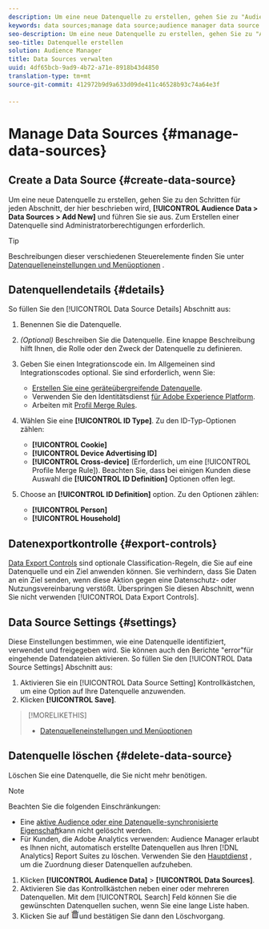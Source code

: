 ```yaml
---
description: Um eine neue Datenquelle zu erstellen, gehen Sie zu "Audience-Daten"> "Datenquellen"> "Hinzufügen Neu"und führen Sie die Schritte für jeden dieser Abschnitte aus. Zum Erstellen einer Datenquelle sind Administratorberechtigungen erforderlich.
keywords: data sources;manage data source;audience manager data source
seo-description: Um eine neue Datenquelle zu erstellen, gehen Sie zu "Audience-Daten"> "Datenquellen"> "Hinzufügen Neu"und führen Sie die Schritte für jeden dieser Abschnitte aus. Zum Erstellen einer Datenquelle sind Administratorberechtigungen erforderlich.
seo-title: Datenquelle erstellen
solution: Audience Manager
title: Data Sources verwalten
uuid: 4df65bcb-9ad9-4b72-a71e-8918b43d4850
translation-type: tm+mt
source-git-commit: 412972b9d9a633d09de411c46528b93c74a64e3f

---
```



# Manage Data Sources {#manage-data-sources}

## Create a Data Source {#create-data-source}

Um eine neue Datenquelle zu erstellen, gehen Sie zu den Schritten für jeden Abschnitt, der hier beschrieben wird, **[!UICONTROL Audience Data > Data Sources > Add New]** und führen Sie sie aus. Zum Erstellen einer Datenquelle sind Administratorberechtigungen erforderlich.

<!-- create-datasource.xml -->

>[!TIP]
>
>Beschreibungen dieser verschiedenen Steuerelemente finden Sie unter [Datenquelleneinstellungen und Menüoptionen](../features/datasources-list-and-settings.md#settings-menu-options) .

## Datenquellendetails {#details}

So füllen Sie den [!UICONTROL Data Source Details] Abschnitt aus:

1. Benennen Sie die Datenquelle.
1. *(Optional)* Beschreiben Sie die Datenquelle. Eine knappe Beschreibung hilft Ihnen, die Rolle oder den Zweck der Datenquelle zu definieren.
1. Geben Sie einen Integrationscode ein. Im Allgemeinen sind Integrationscodes optional. Sie sind erforderlich, wenn Sie:

   * [Erstellen Sie eine geräteübergreifende Datenquelle](../features/profile-merge-rules/merge-rules-start.md#create-data-source).
   * Verwenden Sie den Identitätsdienst [für Adobe Experience Platform](https://docs.adobe.com/content/help/en/id-service/using/home.html).
   * Arbeiten mit [Profil Merge Rules](../features/profile-merge-rules/merge-rules-start.md).

1. Wählen Sie eine **[!UICONTROL ID Type]**. Zu den ID-Typ-Optionen zählen:

   * **[!UICONTROL Cookie]**
   * **[!UICONTROL Device Advertising ID]**
   * **[!UICONTROL Cross-device]** (Erforderlich, um eine [!UICONTROL Profile Merge Rule]). Beachten Sie, dass bei einigen Kunden diese Auswahl die **[!UICONTROL ID Definition]** Optionen offen legt.

1. Choose an **[!UICONTROL ID Definition]** option. Zu den Optionen zählen:

   * **[!UICONTROL Person]**
   * **[!UICONTROL Household]**

## Datenexportkontrolle {#export-controls}

[Data Export Controls](../features/data-export-controls.md) sind optionale Classification-Regeln, die Sie auf eine Datenquelle und ein Ziel anwenden können. Sie verhindern, dass Sie Daten an ein Ziel senden, wenn diese Aktion gegen eine Datenschutz- oder Nutzungsvereinbarung verstößt. Überspringen Sie diesen Abschnitt, wenn Sie nicht verwenden [!UICONTROL Data Export Controls].

## Data Source Settings {#settings}

Diese Einstellungen bestimmen, wie eine Datenquelle identifiziert, verwendet und freigegeben wird. Sie können auch den Berichte &quot;error&quot;für eingehende Datendateien aktivieren. So füllen Sie den [!UICONTROL Data Source Settings] Abschnitt aus:

1. Aktivieren Sie ein [!UICONTROL Data Source Setting] Kontrollkästchen, um eine Option auf Ihre Datenquelle anzuwenden.
2. Klicken **[!UICONTROL Save]**.

>[!MORELIKETHIS]
>
>* [Datenquelleneinstellungen und Menüoptionen](../features/datasources-list-and-settings.md#settings-menu-options)


## Datenquelle löschen {#delete-data-source}

<!-- t_datasource_delete.xml -->

Löschen Sie eine Datenquelle, die Sie nicht mehr benötigen.

>[!NOTE]
>
>Beachten Sie die folgenden Einschränkungen:
>
>* Eine [aktive Audience oder eine Datenquelle-synchronisierte Eigenschaft](../features/traits/client-activity-synced-audience-traits.md)kann nicht gelöscht werden.
>* Für Kunden, die Adobe Analytics verwenden: Audience Manager erlaubt es Ihnen nicht, automatisch erstellte Datenquellen aus Ihren [!DNL Analytics] Report Suites zu löschen. Verwenden Sie den [Hauptdienst](https://docs.adobe.com/content/help/en/core-services/interface/about-core-services/core-services-landing.html) , um die Zuordnung dieser Datenquellen aufzuheben.


1. Klicken **[!UICONTROL Audience Data]** > **[!UICONTROL Data Sources]**.
1. Aktivieren Sie das Kontrollkästchen neben einer oder mehreren Datenquellen.
Mit dem [!UICONTROL Search] Feld können Sie die gewünschten Datenquellen suchen, wenn Sie eine lange Liste haben.
1. Klicken Sie auf ![](assets/icon_trash.png)und bestätigen Sie dann den Löschvorgang.